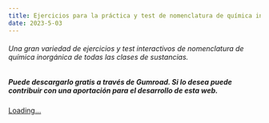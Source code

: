 ```yaml
---
title: Ejercicios para la práctica y test de nomenclatura de química inorgánica
date: 2023-5-03
---
```




###### Una gran variedad de ejercicios y test  interactivos de nomenclatura de química inorgánica de todas las clases de sustancias.

<!--more-->

##### Puede descargarlo gratis a través de Gumroad. Si lo desea puede contribuir con una aportación para el desarrollo de esta web.

<script src="https://gumroad.com/js/gumroad-embed.js"></script>
<div class="gumroad-product-embed"><a href="https://apicazorla.gumroad.com/l/fnquqd">Loading...</a></div>

